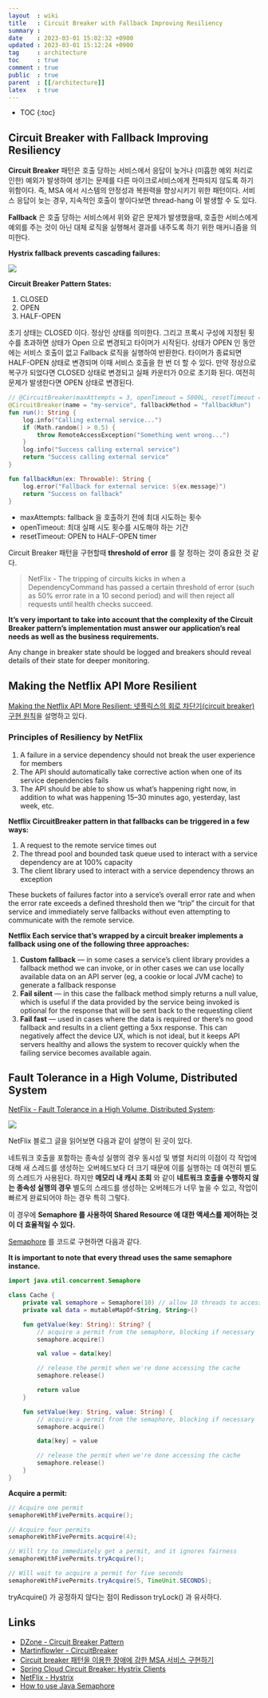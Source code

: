 ```yaml
---
layout  : wiki
title   : Circuit Breaker with Fallback Improving Resiliency
summary : 
date    : 2023-03-01 15:02:32 +0900
updated : 2023-03-01 15:12:24 +0900
tag     : architecture
toc     : true
comment : true
public  : true
parent  : [[/architecture]]
latex   : true
---
```

* TOC
{:toc}

## Circuit Breaker with Fallback Improving Resiliency

__Circuit Breaker__ 패턴은 호출 당하는 서비스에서 응답이 늦거나 (미흡한 예외 처리로 인한) 예외가 발생하여 생기는 문제를 다른 마이크로서비스에게 전파되지 않도록 하기 위함이다. 즉, MSA 에서 시스템의 안정성과 복원력을 향상시키기 위한 패턴이다.
서비스 응답이 늦는 경우, 지속적인 호출이 쌓이다보면 thread-hang 이 발생할 수 도 있다.

__Fallback__ 은 호출 당하는 서비스에서 위와 같은 문제가 발생했을때, 호출한 서비스에게 예외를 주는 것이 아닌 대체 로직을 실행해서 결과를 내주도록 하기 위한 매커니즘을 의미한다.

__Hystrix fallback prevents cascading failures:__

![](/resource/wiki/architecture-circuit-breaker/fallback.png)

__Circuit Breaker Pattern States:__
1. CLOSED
2. OPEN
3. HALF-OPEN

초기 상태는 CLOSED 이다. 정상인 상태를 의미한다. 그리고 프록시 구성에 지정된 횟수를 초과하면 상태가 Open 으로 변경되고 타이머가 시작된다. 상태가 OPEN 인 동안에는 서비스 호출이 없고 Fallback 로직을 실행하여 반환한다. 타이머가 종료되면 HALF-OPEN 상태로 변경되며 이때 서비스 호출을 한 번 더 할 수 있다. 만약 정상으로 복구가 되었다면 CLOSED 상태로 변경되고 실패 카운터가 0으로 초기화 된다. 여전히 문제가 발생한다면 OPEN 상태로 변경된다.

```kotlin
// @CircuitBreaker(maxAttempts = 3, openTimeout = 5000L, resetTimeout = 20000L)
@CircuitBreaker(name = "my-service", fallbackMethod = "fallbackRun")
fun run(): String {
    log.info("Calling external service...")
    if (Math.random() > 0.5) {
        throw RemoteAccessException("Something went wrong...")
    }
    log.info("Success calling external service")
    return "Success calling external service"
}

fun fallbackRun(ex: Throwable): String {
    log.error("Fallback for external service: ${ex.message}")
    return "Success on fallback"
}
```

- maxAttempts: fallback 을 호출하기 전에 최대 시도하는 횟수
- openTimeout: 최대 실패 시도 횟수를 시도해야 하는 기간
- resetTimeout: OPEN to HALF-OPEN timer

Circuit Breaker 패턴을 구현할때 __threshold of error__ 를 잘 정하는 것이 중요한 것 같다.

> NetFlix - The tripping of circuits kicks in when a DependencyCommand has passed a certain threshold of error (such as 50% error rate in a 10 second period) and will then reject all requests until health checks succeed.

__It’s very important to take into account that the complexity of the Circuit Breaker pattern’s implementation must answer our application’s real needs as well as the business requirements.__

Any change in breaker state should be logged and breakers should reveal details of their state for deeper monitoring.

## Making the Netflix API More Resilient

[Making the Netflix API More Resilient: 넷플릭스의 회로 차단기(circuit breaker) 구현 원칙](https://netflixtechblog.com/making-the-netflix-api-more-resilient-a8ec62159c2d)을 설명하고 있다.

### Principles of Resiliency by NetFlix

1. A failure in a service dependency should not break the user experience for members
2. The API should automatically take corrective action when one of its service dependencies fails
3. The API should be able to show us what’s happening right now, in addition to what was happening 15–30 minutes ago, yesterday, last week, etc.

__Netflix CircuitBreaker pattern in that fallbacks can be triggered in a few ways:__
1. A request to the remote service times out
2. The thread pool and bounded task queue used to interact with a service dependency are at 100% capacity
3. The client library used to interact with a service dependency throws an exception

These buckets of failures factor into a service’s overall error rate and when the error rate exceeds a defined threshold then we “trip” the circuit for that service and immediately serve fallbacks without even attempting to communicate with the remote service.

__Netflix Each service that’s wrapped by a circuit breaker implements a fallback using one of the following three approaches:__
1. __Custom fallback__ — in some cases a service’s client library provides a fallback method we can invoke, or in other cases we can use locally available data on an API server (eg, a cookie or local JVM cache) to generate a fallback response
2. __Fail silent__ — in this case the fallback method simply returns a null value, which is useful if the data provided by the service being invoked is optional for the response that will be sent back to the requesting client
3. __Fail fast__ — used in cases where the data is required or there’s no good fallback and results in a client getting a 5xx response. This can negatively affect the device UX, which is not ideal, but it keeps API servers healthy and allows the system to recover quickly when the failing service becomes available again.

## Fault Tolerance in a High Volume, Distributed System

[NetFlix - Fault Tolerance in a High Volume, Distributed System](https://netflixtechblog.com/fault-tolerance-in-a-high-volume-distributed-system-91ab4faae74a):

![](/resource/wiki/architecture-circuit-breaker/netflix.png)

NetFlix 블로그 글을 읽어보면 다음과 같이 설명이 된 곳이 있다.

네트워크 호출을 포함하는 종속성 실행의 경우 동시성 및 병렬 처리의 이점이 각 작업에 대해 새 스레드를 생성하는 오버헤드보다 더 크기 때문에 이를 실행하는 데 여전히 별도의 스레드가 사용된다. 하지만 __메모리 내 캐시 조회__ 와 같이 __네트워크 호출을 수행하지 않는 종속성 실행의 경우__ 별도의 스레드를 생성하는 오버헤드가 너무 높을 수 있고, 작업이 빠르게 완료되어야 하는 경우 특히 그렇다.

이 경우에 __Semaphore 를 사용하여 Shared Resource 에 대한 액세스를 제어하는 것이 더 효율적일 수 있다.__

[Semaphore](https://docs.oracle.com/javase/7/docs/api/java/util/concurrent/Semaphore.html) 를 코드로 구현하면 다음과 같다.

__It is important to note that every thread uses the same semaphore instance.__

```kotlin
import java.util.concurrent.Semaphore

class Cache {
    private val semaphore = Semaphore(10) // allow 10 threads to access the cache at a time
    private val data = mutableMapOf<String, String>()

    fun getValue(key: String): String? {
        // acquire a permit from the semaphore, blocking if necessary
        semaphore.acquire()

        val value = data[key]

        // release the permit when we're done accessing the cache
        semaphore.release()

        return value
    }

    fun setValue(key: String, value: String) {
        // acquire a permit from the semaphore, blocking if necessary
        semaphore.acquire()

        data[key] = value

        // release the permit when we're done accessing the cache
        semaphore.release()
    }
}
```

__Acquire a permit:__

```java
// Acquire one permit
semaphoreWithFivePermits.acquire();

// Acquire four permits
semaphoreWithFivePermits.acquire(4);

// Will try to immediately get a permit, and it ignores fairness
semaphoreWithFivePermits.tryAcquire();

// Will wait to acquire a permit for five seconds
semaphoreWithFivePermits.tryAcquire(5, TimeUnit.SECONDS);
```

tryAcquire() 가 공정하지 않다는 점이 Redisson tryLock() 과 유사하다.

## Links

- [DZone - Circuit Breaker Pattern](https://dzone.com/articles/the-circuit-breaker-pattern-1)
- [Martinflowler - CircuitBreaker](https://martinfowler.com/bliki/CircuitBreaker.html)
- [Circuit breaker 패턴을 이용한 장애에 강한 MSA 서비스 구현하기](https://bcho.tistory.com/1250)
- [Spring Cloud Circuit Breaker: Hystrix Clients](https://cloud.spring.io/spring-cloud-netflix/multi/multi__circuit_breaker_hystrix_clients.html)
- [NetFlix - Hystrix](https://github.com/Netflix/Hystrix/)
- [How to use Java Semaphore](https://www.davidvlijmincx.com/posts/how-to-use-java-semaphore/)